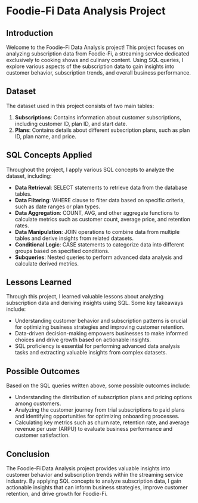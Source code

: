 # Foodie-Fi Data Analysis Project

## Introduction
Welcome to the Foodie-Fi Data Analysis project! This project focuses on analyzing subscription data from Foodie-Fi, a streaming service dedicated exclusively to cooking shows and culinary content. Using SQL queries, I explore various aspects of the subscription data to gain insights into customer behavior, subscription trends, and overall business performance.

## Dataset
The dataset used in this project consists of two main tables:

1. **Subscriptions**: Contains information about customer subscriptions, including customer ID, plan ID, and start date.
2. **Plans**: Contains details about different subscription plans, such as plan ID, plan name, and price.

## SQL Concepts Applied
Throughout the project, I apply various SQL concepts to analyze the dataset, including:

- **Data Retrieval**: SELECT statements to retrieve data from the database tables.
- **Data Filtering**: WHERE clause to filter data based on specific criteria, such as date ranges or plan types.
- **Data Aggregation**: COUNT, AVG, and other aggregate functions to calculate metrics such as customer count, average price, and retention rates.
- **Data Manipulation**: JOIN operations to combine data from multiple tables and derive insights from related datasets.
- **Conditional Logic**: CASE statements to categorize data into different groups based on specified conditions.
- **Subqueries**: Nested queries to perform advanced data analysis and calculate derived metrics.

## Lessons Learned
Through this project, I learned valuable lessons about analyzing subscription data and deriving insights using SQL. Some key takeaways include:

- Understanding customer behavior and subscription patterns is crucial for optimizing business strategies and improving customer retention.
- Data-driven decision-making empowers businesses to make informed choices and drive growth based on actionable insights.
- SQL proficiency is essential for performing advanced data analysis tasks and extracting valuable insights from complex datasets.

## Possible Outcomes
Based on the SQL queries written above, some possible outcomes include:

- Understanding the distribution of subscription plans and pricing options among customers.
- Analyzing the customer journey from trial subscriptions to paid plans and identifying opportunities for optimizing onboarding processes.
- Calculating key metrics such as churn rate, retention rate, and average revenue per user (ARPU) to evaluate business performance and customer satisfaction.

## Conclusion
The Foodie-Fi Data Analysis project provides valuable insights into customer behavior and subscription trends within the streaming service industry. By applying SQL concepts to analyze subscription data, I gain actionable insights that can inform business strategies, improve customer retention, and drive growth for Foodie-Fi.

